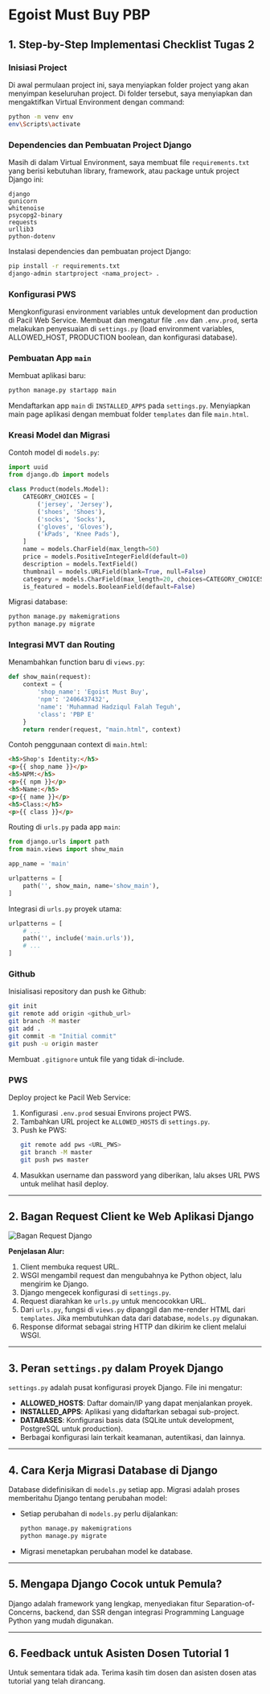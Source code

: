# Egoist Must Buy PBP

## 1. Step-by-Step Implementasi Checklist Tugas 2

### Inisiasi Project
Di awal permulaan project ini, saya menyiapkan folder project yang akan menyimpan keseluruhan project. Di folder tersebut, saya menyiapkan dan mengaktifkan Virtual Environment dengan command:
```bash
python -m venv env
env\Scripts\activate
```

### Dependencies dan Pembuatan Project Django
Masih di dalam Virtual Environment, saya membuat file `requirements.txt` yang berisi kebutuhan library, framework, atau package untuk project Django ini:

```
django
gunicorn
whitenoise
psycopg2-binary
requests
urllib3
python-dotenv
```

Instalasi dependencies dan pembuatan project Django:
```bash
pip install -r requirements.txt
django-admin startproject <nama_project> .
```

### Konfigurasi PWS
Mengkonfigurasi environment variables untuk development dan production di Pacil Web Service. Membuat dan mengatur file `.env` dan `.env.prod`, serta melakukan penyesuaian di `settings.py` (load environment variables, ALLOWED_HOST, PRODUCTION boolean, dan konfigurasi database).

### Pembuatan App `main`
Membuat aplikasi baru:
```bash
python manage.py startapp main
```
Mendaftarkan app `main` di `INSTALLED_APPS` pada `settings.py`. Menyiapkan main page aplikasi dengan membuat folder `templates` dan file `main.html`.

### Kreasi Model dan Migrasi
Contoh model di `models.py`:
```python
import uuid
from django.db import models

class Product(models.Model):
    CATEGORY_CHOICES = [
        ('jersey', 'Jersey'),
        ('shoes', 'Shoes'),
        ('socks', 'Socks'),
        ('gloves', 'Gloves'),
        ('kPads', 'Knee Pads'),
    ]
    name = models.CharField(max_length=50)
    price = models.PositiveIntegerField(default=0)
    description = models.TextField()
    thumbnail = models.URLField(blank=True, null=False)
    category = models.CharField(max_length=20, choices=CATEGORY_CHOICES, default='update')
    is_featured = models.BooleanField(default=False)
```
Migrasi database:
```bash
python manage.py makemigrations
python manage.py migrate
```

### Integrasi MVT dan Routing
Menambahkan function baru di `views.py`:
```python
def show_main(request):
    context = {
        'shop_name': 'Egoist Must Buy',
        'npm': '2406437432',
        'name': 'Muhammad Hadziqul Falah Teguh',
        'class': 'PBP E'
    }
    return render(request, "main.html", context)
```
Contoh penggunaan context di `main.html`:
```html
<h5>Shop's Identity:</h5>
<p>{{ shop_name }}</p>
<h5>NPM:</h5>
<p>{{ npm }}</p>
<h5>Name:</h5>
<p>{{ name }}</p>
<h5>Class:</h5>
<p>{{ class }}</p>
```
Routing di `urls.py` pada app `main`:
```python
from django.urls import path
from main.views import show_main

app_name = 'main'

urlpatterns = [
    path('', show_main, name='show_main'),
]
```
Integrasi di `urls.py` proyek utama:
```python
urlpatterns = [
    # ...
    path('', include('main.urls')),
    # ...
]
```

### Github
Inisialisasi repository dan push ke Github:
```bash
git init
git remote add origin <github_url>
git branch -M master
git add .
git commit -m "Initial commit"
git push -u origin master
```
Membuat `.gitignore` untuk file yang tidak di-include.

### PWS
Deploy project ke Pacil Web Service:
1. Konfigurasi `.env.prod` sesuai Environs project PWS.
2. Tambahkan URL project ke `ALLOWED_HOSTS` di `settings.py`.
3. Push ke PWS:
    ```bash
    git remote add pws <URL_PWS>
    git branch -M master
    git push pws master
    ```
4. Masukkan username dan password yang diberikan, lalu akses URL PWS untuk melihat hasil deploy.

---

## 2. Bagan Request Client ke Web Aplikasi Django

![Bagan Request Django](https://media2.dev.to/dynamic/image/width=800%2Cheight=%2Cfit=scale-down%2Cgravity=auto%2Cformat=auto/https%3A%2F%2Fcdn.hashnode.com%2Fres%2Fhashnode%2Fimage%2Fupload%2Fv1619466042369%2Fb3LAaF7TO.png)

**Penjelasan Alur:**
1. Client membuka request URL.
2. WSGI mengambil request dan mengubahnya ke Python object, lalu mengirim ke Django.
3. Django mengecek konfigurasi di `settings.py`.
4. Request diarahkan ke `urls.py` untuk mencocokkan URL.
5. Dari `urls.py`, fungsi di `views.py` dipanggil dan me-render HTML dari `templates`. Jika membutuhkan data dari database, `models.py` digunakan.
6. Response diformat sebagai string HTTP dan dikirim ke client melalui WSGI.

---

## 3. Peran `settings.py` dalam Proyek Django

`settings.py` adalah pusat konfigurasi proyek Django. File ini mengatur:
- **ALLOWED_HOSTS**: Daftar domain/IP yang dapat menjalankan proyek.
- **INSTALLED_APPS**: Aplikasi yang didaftarkan sebagai sub-project.
- **DATABASES**: Konfigurasi basis data (SQLite untuk development, PostgreSQL untuk production).
- Berbagai konfigurasi lain terkait keamanan, autentikasi, dan lainnya.

---

## 4. Cara Kerja Migrasi Database di Django

Database didefinisikan di `models.py` setiap app. Migrasi adalah proses memberitahu Django tentang perubahan model:
- Setiap perubahan di `models.py` perlu dijalankan:
    ```bash
    python manage.py makemigrations
    python manage.py migrate
    ```
- Migrasi menetapkan perubahan model ke database.

---

## 5. Mengapa Django Cocok untuk Pemula?

Django adalah framework yang lengkap, menyediakan fitur Separation-of-Concerns, backend, dan SSR dengan integrasi Programming Language Python yang mudah digunakan.

---

## 6. Feedback untuk Asisten Dosen Tutorial 1

Untuk sementara tidak ada. Terima kasih tim dosen dan asisten dosen atas tutorial yang telah dirancang.